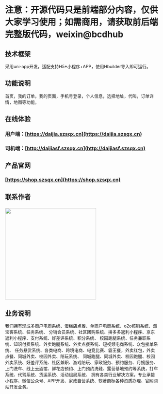 
# 注意：开源代码只是前端部分内容，仅供大家学习使用；如需商用，请获取前后端完整版代码，weixin@bcdhub

## 技术框架
采用uni-app开发，适配支持H5+小程序+APP，使用Hbuilder导入即可运行。

## 功能说明
首页，我的订单，我的页面，手机号登录，个人信息，选择地址，代叫，订单详情，地图等功能。

## 在线体验
### 用户端：[https://daijia.szsqx.cn](https://daijia.szsqx.cn)
### 司机端：[http://daijiasf.szsqx.cn](http://daijiasf.szsqx.cn)

## 产品官网
### [https://shop.szsqx.cn](https://shop.szsqx.cn)

## 联系作者
### <img src="https://img-blog.csdnimg.cn/4e657b99c7cd4676b0afbc53bd51366d.jpeg" width="300" height="300">

## 业务说明
我们拥有现成多商户电商系统、蛋糕店点餐、单商户电商系统、o2o核销系统、淘宝客系统、任务系统、
分销会员系统、社区团购系统、拼多多返利小程序、京东返利小程序、支付系统、好差评系统、积分系统、
校园跑腿系统、任务兼职系统、知识付费系统、外卖跑腿系统、外卖点餐系统、短视频电商系统、众包接单系统、
任务悬赏系统、各类电商、跨境电商、电竞比赛、霸王餐，外卖红包，外卖点餐、同城外卖、校园外卖、陪玩系统、
同城跑腿、同城外卖、校园跑腿、校园外卖系统、好差评系统、社区兼职、游戏陪玩、家政服务、预约服务、月嫂服务、
上门洗车、线上云酒馆、鲜花店预约、上门预约洗鞋、露营基地预约等系统，打车系统、代驾系统、货运系统、活动组局系统、
拥有各类行业解决方案，专业承接小程序、微信公众号、APP开发、家政自营系统、软著商标各种资质办理、官网网站开发业务。